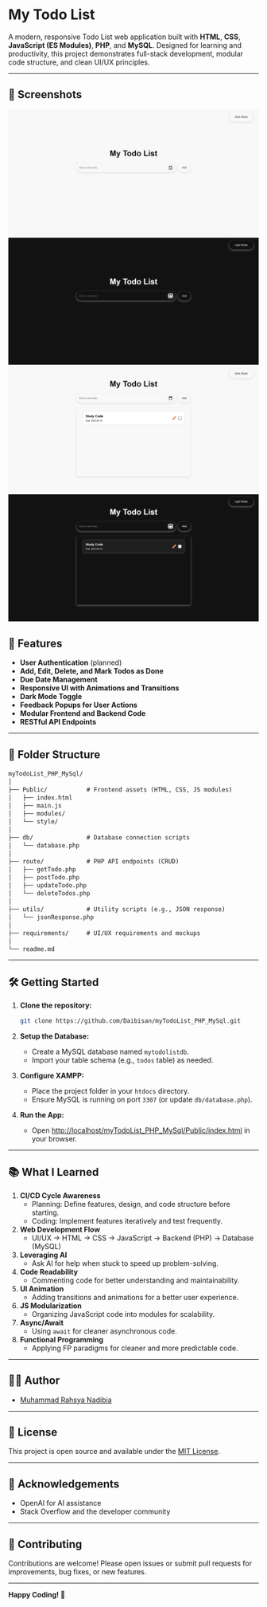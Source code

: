 # My Todo List

A modern, responsive Todo List web application built with **HTML**, **CSS**, **JavaScript (ES Modules)**, **PHP**, and **MySQL**. Designed for learning and productivity, this project demonstrates full-stack development, modular code structure, and clean UI/UX principles.

---

## 📸 Screenshots
![Light Mode](./img/default_light_ss.png)
![Dark Mode](./img/default_dark_ss.png)
![Todo Added Light](./img/todoAdded_light_ss.png)
![Todo Added Dark](./img/todoAdded_dark_ss.png)



## 🚀 Features

- **User Authentication** (planned)
- **Add, Edit, Delete, and Mark Todos as Done**
- **Due Date Management**
- **Responsive UI with Animations and Transitions**
- **Dark Mode Toggle**
- **Feedback Popups for User Actions**
- **Modular Frontend and Backend Code**
- **RESTful API Endpoints**

---

## 📁 Folder Structure

```
myTodoList_PHP_MySql/
│
├── Public/           # Frontend assets (HTML, CSS, JS modules)
│   ├── index.html
│   ├── main.js
│   ├── modules/
│   └── style/
│
├── db/               # Database connection scripts
│   └── database.php
│
├── route/            # PHP API endpoints (CRUD)
│   ├── getTodo.php
│   ├── postTodo.php
│   ├── updateTodo.php
│   └── deleteTodos.php
│
├── utils/            # Utility scripts (e.g., JSON response)
│   └── jsonResponse.php
│
├── requirements/     # UI/UX requirements and mockups
│
└── readme.md
```

---

## 🛠️ Getting Started

1. **Clone the repository:**
   ```sh
   git clone https://github.com/Daibisan/myTodoList_PHP_MySql.git
   ```

2. **Setup the Database:**
   - Create a MySQL database named `mytodolistdb`.
   - Import your table schema (e.g., `todos` table) as needed.

3. **Configure XAMPP:**
   - Place the project folder in your `htdocs` directory.
   - Ensure MySQL is running on port `3307` (or update `db/database.php`).

4. **Run the App:**
   - Open [http://localhost/myTodoList_PHP_MySql/Public/index.html](http://localhost/myTodoList_PHP_MySql/Public/index.html) in your browser.

---

## 📚 What I Learned

1. **CI/CD Cycle Awareness**
    - Planning: Define features, design, and code structure before starting.
    - Coding: Implement features iteratively and test frequently.
2. **Web Development Flow**
    - UI/UX → HTML → CSS → JavaScript → Backend (PHP) → Database (MySQL)
3. **Leveraging AI**
    - Ask AI for help when stuck to speed up problem-solving.
4. **Code Readability**
    - Commenting code for better understanding and maintainability.
5. **UI Animation**
    - Adding transitions and animations for a better user experience.
6. **JS Modularization**
    - Organizing JavaScript code into modules for scalability.
7. **Async/Await**
    - Using `await` for cleaner asynchronous code.
8. **Functional Programming**
    - Applying FP paradigms for cleaner and more predictable code.

---

## 🧑‍💻 Author

- [Muhammad Rahsya Nadibia](https://github.com/Daibisan)

---

## 📄 License

This project is open source and available under the [MIT License](LICENSE).

---

## 🙏 Acknowledgements

- OpenAI for AI assistance
- Stack Overflow and the developer community

---

## 🤝 Contributing

Contributions are welcome! Please open issues or submit pull requests for improvements, bug fixes, or new features.

---


**Happy Coding! 🚀**

